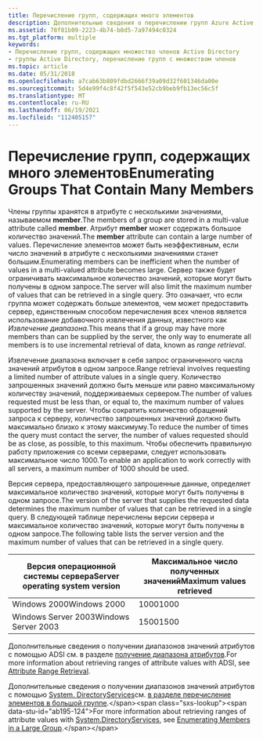 ```yaml
---
title: Перечисление групп, содержащих много элементов
description: Дополнительные сведения о перечислении групп Azure Active Directory, содержащих много элементов, с помощью добавочного извлечения данных (извлечение диапазона).
ms.assetid: 78f81b09-2223-4b74-b8d5-7a97494c0324
ms.tgt_platform: multiple
keywords:
- Перечисление групп, содержащих множество членов Active Directory
- группы Active Directory, перечисление групп с множеством членов
ms.topic: article
ms.date: 05/31/2018
ms.openlocfilehash: a7cab63b809fdbd2666f39a09d32f601346da00e
ms.sourcegitcommit: 5d4e99f4c8f42f5f543e52cb9beb9fb13ec56c5f
ms.translationtype: MT
ms.contentlocale: ru-RU
ms.lasthandoff: 06/19/2021
ms.locfileid: "112405157"
---
```

# <a name="enumerating-groups-that-contain-many-members"></a><span data-ttu-id="ab195-105">Перечисление групп, содержащих много элементов</span><span class="sxs-lookup"><span data-stu-id="ab195-105">Enumerating Groups That Contain Many Members</span></span>

<span data-ttu-id="ab195-106">Члены группы хранятся в атрибуте с несколькими значениями, называемом **member**.</span><span class="sxs-lookup"><span data-stu-id="ab195-106">The members of a group are stored in a multi-value attribute called **member**.</span></span> <span data-ttu-id="ab195-107">Атрибут **member** может содержать большое количество значений.</span><span class="sxs-lookup"><span data-stu-id="ab195-107">The **member** attribute can contain a large number of values.</span></span> <span data-ttu-id="ab195-108">Перечисление элементов может быть неэффективным, если число значений в атрибуте с несколькими значениями станет большим.</span><span class="sxs-lookup"><span data-stu-id="ab195-108">Enumerating members can be inefficient when the number of values in a multi-valued attribute becomes large.</span></span> <span data-ttu-id="ab195-109">Сервер также будет ограничивать максимальное количество значений, которые могут быть получены в одном запросе.</span><span class="sxs-lookup"><span data-stu-id="ab195-109">The server will also limit the maximum number of values that can be retrieved in a single query.</span></span> <span data-ttu-id="ab195-110">Это означает, что если группа может содержать больше элементов, чем может предоставить сервер, единственным способом перечисления всех членов является использование добавочного извлечения данных, известного как *Извлечение диапазона*.</span><span class="sxs-lookup"><span data-stu-id="ab195-110">This means that if a group may have more members than can be supplied by the server, the only way to enumerate all members is to use incremental retrieval of data, known as *range retrieval*.</span></span>

<span data-ttu-id="ab195-111">Извлечение диапазона включает в себя запрос ограниченного числа значений атрибутов в одном запросе.</span><span class="sxs-lookup"><span data-stu-id="ab195-111">Range retrieval involves requesting a limited number of attribute values in a single query.</span></span> <span data-ttu-id="ab195-112">Количество запрошенных значений должно быть меньше или равно максимальному количеству значений, поддерживаемых сервером.</span><span class="sxs-lookup"><span data-stu-id="ab195-112">The number of values requested must be less than, or equal to, the maximum number of values supported by the server.</span></span> <span data-ttu-id="ab195-113">Чтобы сократить количество обращений запроса к серверу, количество запрошенных значений должно быть максимально близко к этому максимуму.</span><span class="sxs-lookup"><span data-stu-id="ab195-113">To reduce the number of times the query must contact the server, the number of values requested should be as close, as possible, to this maximum.</span></span> <span data-ttu-id="ab195-114">Чтобы обеспечить правильную работу приложения со всеми серверами, следует использовать максимальное число 1000.</span><span class="sxs-lookup"><span data-stu-id="ab195-114">To enable an application to work correctly with all servers, a maximum number of 1000 should be used.</span></span>

<span data-ttu-id="ab195-115">Версия сервера, предоставляющего запрошенные данные, определяет максимальное количество значений, которые могут быть получены в одном запросе.</span><span class="sxs-lookup"><span data-stu-id="ab195-115">The version of the server that supplies the requested data determines the maximum number of values that can be retrieved in a single query.</span></span> <span data-ttu-id="ab195-116">В следующей таблице перечислены версии сервера и максимальное количество значений, которые могут быть получены в одном запросе.</span><span class="sxs-lookup"><span data-stu-id="ab195-116">The following table lists the server version and the maximum number of values that can be retrieved in a single query.</span></span>



| <span data-ttu-id="ab195-117">Версия операционной системы сервера</span><span class="sxs-lookup"><span data-stu-id="ab195-117">Server operating system version</span></span> | <span data-ttu-id="ab195-118">Максимальное число полученных значений</span><span class="sxs-lookup"><span data-stu-id="ab195-118">Maximum values retrieved</span></span> |
|---------------------------------|--------------------------|
| <span data-ttu-id="ab195-119">Windows 2000</span><span class="sxs-lookup"><span data-stu-id="ab195-119">Windows 2000</span></span>                    | <span data-ttu-id="ab195-120">1000</span><span class="sxs-lookup"><span data-stu-id="ab195-120">1000</span></span>                     |
| <span data-ttu-id="ab195-121">Windows Server 2003</span><span class="sxs-lookup"><span data-stu-id="ab195-121">Windows Server 2003</span></span>             | <span data-ttu-id="ab195-122">1500</span><span class="sxs-lookup"><span data-stu-id="ab195-122">1500</span></span>                     |



 

<span data-ttu-id="ab195-123">Дополнительные сведения о получении диапазонов значений атрибутов с помощью ADSI см. в разделе [получение диапазона атрибутов](/windows/desktop/ADSI/attribute-range-retrieval).</span><span class="sxs-lookup"><span data-stu-id="ab195-123">For more information about retrieving ranges of attribute values with ADSI, see [Attribute Range Retrieval](/windows/desktop/ADSI/attribute-range-retrieval).</span></span>

<span data-ttu-id="ab195-124">Дополнительные сведения о получении диапазонов значений атрибутов с помощью [System. DirectoryServices](/dotnet/api/system.directoryservices)см. [в разделе перечисление элементов в большой группе](https://msdn.microsoft.com/library/ms180907(v=VS.80).aspx).</span><span class="sxs-lookup"><span data-stu-id="ab195-124">For more information about retrieving ranges of attribute values with [System.DirectoryServices](/dotnet/api/system.directoryservices), see [Enumerating Members in a Large Group](https://msdn.microsoft.com/library/ms180907(v=VS.80).aspx).</span></span>

 

 